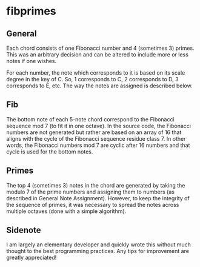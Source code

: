 # fibprimes

## General

Each chord consists of one Fibonacci number and 4 (sometimes 3) primes. This was an arbitrary decision and can be altered to include more or less notes if one wishes.

For each number, the note which corresponds to it is based on its scale degree in the key of C. So, 1 corresponds to C, 2 corresponds to D, 3 corresponds to E, etc. The way the notes are assigned is described below.

## Fib

The bottom note of each 5-note chord correspond to the Fibonacci sequence mod 7 (to fit it in one octave). In the source code, the Fibonacci numbers are not generated but rather are based on an array of 16 that aligns with the cycle of the Fibonacci sequence residue class 7. In other words, the Fibonacci numbers mod 7 are cyclic after 16 numbers and that cycle is used for the bottom notes.

## Primes
The top 4 (sometimes 3) notes in the chord are generated by taking the modulo 7 of the prime numbers and assigning them to numbers (as described in General Note Assignment). However, to keep the integrity of the sequence of primes, it was necessary to spread the notes across multiple octaves (done with a simple algorithm).


## Sidenote
I am largely an elementary developer and quickly wrote this without much thought to the best programming practices. Any tips for improvement are greatly appreciated!
